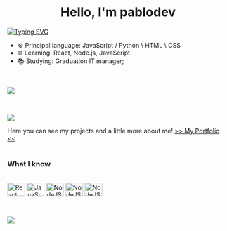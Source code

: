 <h1 align="center">Hello, I'm pablodev</a>  <!-- <img src="https://user-images.githubusercontent.com/64318469/176737130-33ef105d-385a-43e4-a68e-33ac3f19ab12.gif" height="32" /> --></h1>

[![Typing SVG](https://readme-typing-svg.demolab.com?font=JetBrains+Mono&pause=1000&color=44C9FF&random=false&width=435&lines=Fullstack+Developer)](https://git.io/typing-svg)

- ⚙️ Principal language: JavaScript / Python \ HTML \ CSS
- 🌐 Learning: React, Node.js, JavaScript
- 📚 Studying: Graduation IT manager;

</br>
<div> 

  <a href="https://www.linkedin.com/in/pabloteixeiraimproving/" target="_blank"><img src="https://img.shields.io/badge/-LinkedIn-%230077B5?style=for-the-badge&logo=linkedin&logoColor=white" target="_blank"></a>
  
<br/>

![](https://komarev.com/ghpvc/?username=Pabloodev&color=blue)

Here you can see my projects and a little more about me!
[ >> My Portfolio <<](https://www.pabloteixeira.site/) <br><br>

  ### What I know
  
  <div style="display: inline_block"><br>
  <img align="center" title="React" height="30" width="40" src="https://cdn.jsdelivr.net/gh/devicons/devicon@latest/icons/python/python-original.svg">
  <img align="center" title="JavaScript" height="30" width="40" src="https://cdn.jsdelivr.net/gh/devicons/devicon/icons/javascript/javascript-original.svg">
  <img align="center" title="NodeJS" height="30" width="40" src="https://cdn.jsdelivr.net/gh/devicons/devicon/icons/nodejs/nodejs-original.svg">
  <img align="center" title="NodeJS" height="30" width="40" src="https://cdn.jsdelivr.net/gh/devicons/devicon@latest/icons/css3/css3-original.svg">
  <img align="center" title="NodeJS" height="30" width="40" src="https://cdn.jsdelivr.net/gh/devicons/devicon@latest/icons/html5/html5-original.svg">

</div>
  
  ##
 

 
</div>
<br>
  <a href="https://github-readme-streak-stats.herokuapp.com/?user=matealves&%22%20title=%22matealves%22"><img align="center" src="https://github-readme-streak-stats.herokuapp.com/?user=Pabloodev&%22%20title=%22matealves%22&theme=dracula"/></a>
